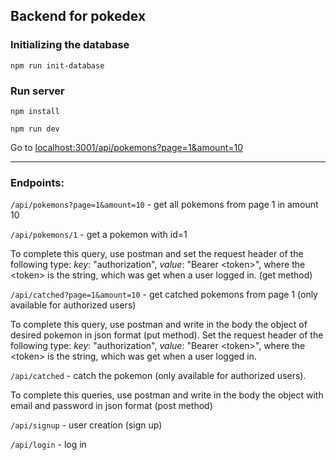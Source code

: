 ## Backend for pokedex

### Initializing the database

`npm run init-database`

### Run server

`npm install`

`npm run dev`

Go to [localhost:3001/api/pokemons?page=1&amount=10](http://localhost:3001/api/pokemons?page=1&amount=10)

- - - -

### Endpoints:

`/api/pokemons?page=1&amount=10` - get all pokemons from page 1 in amount 10

`/api/pokemons/1` - get a pokemon with id=1

To complete this query, use postman and set the request header of the following type: *key*: "authorization", *value*: "Bearer \<token\>", where the \<token\> is the string, which was get when a user logged in. (get method)

`/api/catched?page=1&amount=10` - get catched pokemons from page 1 (only available for authorized users)

To complete this query, use postman and write in the body the object of desired pokemon in json format (put method).
Set the request header of the following type: *key*: "authorization", *value*: "Bearer \<token\>", where the \<token\> is the string, which was get when a user logged in.

`/api/catched` - catch the pokemon (only available for authorized users).

To complete this queries, use postman and write in the body the object with email and password in json format (post method)

`/api/signup` - user creation (sign up)

`/api/login` - log in
